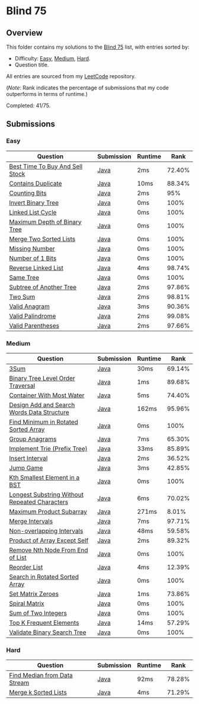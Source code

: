 # Blind 75

## Overview
This folder contains my solutions to the [Blind 75](https://leetcode.com/problem-list/oizxjoit/) list,
with entries sorted by:
- Difficulty: [Easy](#easy), [Medium](#medium), [Hard](#hard).
- Question title.

All entries are sourced from my [LeetCode](https://github.com/shumarb/leetcode) repository.

(*Note*: Rank indicates the percentage of submissions that my code outperforms in terms of runtime.)

Completed: 41/75.

## Submissions
### Easy
| Question                                                                                                      | Submission                                                                                       | Runtime | Rank   |
|---------------------------------------------------------------------------------------------------------------|--------------------------------------------------------------------------------------------------|---------|--------|
| [Best Time To Buy And Sell Stock](https://leetcode.com/problems/best-time-to-buy-and-sell-stock/description/) | [Java](https://github.com/shumarb/leetcode/blob/main/submissions/BestTimeToBuyAndSellStock.java) | 2ms     | 72.40% |
| [Contains Duplicate](https://leetcode.com/problems/contains-duplicate/description)                            | [Java](https://github.com/shumarb/leetcode/blob/main/submissions/ContainsDuplicate.java)         | 10ms    | 88.34% |
| [Counting Bits](https://leetcode.com/problems/counting-bits/description/)                                     | [Java](https://github.com/shumarb/leetcode/blob/main/submissions/CountingBits.java)              | 2ms     | 95%    |
| [Invert Binary Tree](https://leetcode.com/problems/invert-binary-tree/description/)                           | [Java](https://github.com/shumarb/leetcode/blob/main/submissions/InvertBinaryTree.java)          | 0ms     | 100%   |
| [Linked List Cycle](https://leetcode.com/problems/linked-list-cycle/description/)                             | [Java](https://github.com/shumarb/leetcode/blob/main/submissions/LinkedListCycle.java)           | 0ms     | 100%   |
| [Maximum Depth of Binary Tree](https://leetcode.com/problems/maximum-depth-of-binary-tree/description/)       | [Java](https://github.com/shumarb/leetcode/blob/main/submissions/MaximumDepthOfBinaryTree.java)  | 0ms     | 100%   |
| [Merge Two Sorted Lists](https://leetcode.com/problems/merge-two-sorted-lists/description/)                   | [Java](https://github.com/shumarb/leetcode/blob/main/submissions/MergeTwoSortedLists.java)       | 0ms     | 100%   |
| [Missing Number](https://leetcode.com/problems/missing-number/description/)                                   | [Java](https://github.com/shumarb/leetcode/blob/main/submissions/MissingNumber.java)             | 0ms     | 100%   |
| [Number of 1 Bits](https://leetcode.com/problems/number-of-1-bits/description/)                               | [Java](https://github.com/shumarb/leetcode/blob/main/submissions/NumberOf1Bits.java)             | 0ms     | 100%   |
| [Reverse Linked List](https://leetcode.com/problems/reverse-linked-list/description/)                         | [Java](https://github.com/shumarb/leetcode/blob/main/submissions/ReverseLinkedList.java)         | 4ms     | 98.74% |
| [Same Tree](https://leetcode.com/problems/same-tree/description/)                                             | [Java](https://github.com/shumarb/leetcode/blob/main/submissions/SameTree.java)                  | 0ms     | 100%   |
| [Subtree of Another Tree](https://leetcode.com/problems/subtree-of-another-tree/description/)                 | [Java](https://github.com/shumarb/leetcode/blob/main/submissions/SubtreeOfAnotherTree.java)      | 2ms     | 97.86% |
| [Two Sum](https://leetcode.com/problems/two-sum/description/)                                                 | [Java](https://github.com/shumarb/leetcode/blob/main/submissions/TwoSum.java)                    | 2ms     | 98.81% |
| [Valid Anagram](https://leetcode.com/problems/valid-anagram/description/)                                     | [Java](https://github.com/shumarb/leetcode/blob/main/submissions/ValidAnagram.java)              | 3ms     | 90.36% |
| [Valid Palindrome](https://leetcode.com/problems/valid-palindrome/description/)                               | [Java](https://github.com/shumarb/leetcode/blob/main/submissions/ValidPalindrome.java)           | 2ms     | 99.08% |
| [Valid Parentheses](https://leetcode.com/problems/valid-parentheses/description/)                             | [Java](https://github.com/shumarb/leetcode/blob/main/submissions/ValidParentheses.java)          | 2ms     | 97.66% |

### Medium
| Question                                                                                                                                   | Submission                                                                                                       | Runtime | Rank   |
|--------------------------------------------------------------------------------------------------------------------------------------------|------------------------------------------------------------------------------------------------------------------|---------|--------|
| [3Sum](https://leetcode.com/problems/3sum/description/)                                                                                    | [Java](https://github.com/shumarb/leetcode/blob/main/submissions/ThreeSum.java)                                  | 30ms    | 69.14% |
| [Binary Tree Level Order Traversal](https://leetcode.com/problems/binary-tree-level-order-traversal/description/)                          | [Java](https://github.com/shumarb/leetcode/blob/main/submissions/BinaryTreeLevelOrderTraversal.java)             | 1ms     | 89.68% |
| [Container With Most Water](https://leetcode.com/problems/container-with-most-water/description/)                                          | [Java](https://github.com/shumarb/leetcode/blob/main/submissions/ContainerWithMostWater.java)                    | 5ms     | 74.40% |
| [Design Add and Search Words Data Structure](https://leetcode.com/problems/design-add-and-search-words-data-structure/description/)        | [Java](https://github.com/shumarb/leetcode/blob/main/submissions/DesignAddAndSearchWordsDataStructure.java)      | 162ms   | 95.96% | 
| [Find Minimum in Rotated Sorted Array](https://leetcode.com/problems/find-minimum-in-rotated-sorted-array/description/)                    | [Java](https://github.com/shumarb/leetcode/blob/main/submissions/FindMinimumInRotatedSortedArray.java)           | 0ms     | 100%   |
| [Group Anagrams](https://leetcode.com/problems/group-anagrams/description/)                                                                | [Java](https://github.com/shumarb/leetcode/blob/main/submissions/GroupAnagrams.java)                             | 7ms     | 65.30% |
| [Implement Trie (Prefix Tree)](https://leetcode.com/problems/implement-trie-prefix-tree/description/)                                      | [Java](https://github.com/shumarb/leetcode/blob/main/submissions/Trie.java)                                      | 33ms    | 85.89% | 
| [Insert Interval](https://leetcode.com/problems/insert-interval/)                                                                          | [Java](https://github.com/shumarb/leetcode/blob/main/submissions/InsertInterval.java)                            | 2ms     | 36.52% |
| [Jump Game](https://leetcode.com/problems/jump-game/description/)                                                                          | [Java](https://github.com/shumarb/leetcode/blob/main/submissions/JumpGame.java)                                  | 3ms     | 42.85% |
| [Kth Smallest Element in a BST](https://leetcode.com/problems/kth-smallest-element-in-a-bst/description/)                                  | [Java](https://github.com/shumarb/leetcode/blob/main/submissions/KthSmallestElementInABST.java)                  | 0ms     | 100%   |
| [Longest Substring Without Repeated Characters](https://leetcode.com/problems/longest-substring-without-repeating-characters/description/) | [Java](https://github.com/shumarb/leetcode/blob/main/submissions/LongestSubstringWithoutRepeatedCharacters.java) | 6ms     | 70.02% |
| [Maximum Product Subarray](https://leetcode.com/problems/maximum-product-subarray/description/)                                            | [Java](https://github.com/shumarb/leetcode/blob/main/submissions/MaximumProductSubarray.java)                    | 271ms   | 8.01%  |
| [Merge Intervals](https://leetcode.com/problems/merge-intervals/)                                                                          | [Java](https://github.com/shumarb/leetcode/blob/main/submissions/MergeIntervals.java)                            | 7ms     | 97.71% |
| [Non-overlapping Intervals](https://leetcode.com/problems/non-overlapping-intervals/description/)                                          | [Java](https://github.com/shumarb/leetcode/blob/main/submissions/NonOverlappingIntervals.java)                   | 48ms    | 59.58% |
| [Product of Array Except Self](https://leetcode.com/problems/product-of-array-except-self/description/)                                    | [Java](https://github.com/shumarb/leetcode/blob/main/submissions/ProductOfArrayExceptSelf.java)                  | 2ms     | 89.32% |
| [Remove Nth Node From End of List](https://leetcode.com/problems/remove-nth-node-from-end-of-list/description/)                            | [Java](https://github.com/shumarb/leetcode/blob/main/submissions/RemoveNthNodeFromEndOfList.java)                | 0ms     | 100%   |
| [Reorder List](https://leetcode.com/problems/reorder-list/description/)                                                                    | [Java](https://github.com/shumarb/leetcode/blob/main/submissions/ReorderList.java)                               | 4ms     | 12.39% |
| [Search in Rotated Sorted Array](https://leetcode.com/problems/search-in-rotated-sorted-array/description/)                                | [Java](https://github.com/shumarb/leetcode/blob/main/submissions/SearchInRotatedSortedArray.java)                | 0ms     | 100%   |
| [Set Matrix Zeroes](https://leetcode.com/problems/set-matrix-zeroes/description/)                                                          | [Java](https://github.com/shumarb/leetcode/blob/main/submissions/SetMatrixZeroes.java)                           | 1ms     | 73.86% |
| [Spiral Matrix](https://leetcode.com/problems/spiral-matrix/description/)                                                                  | [Java](https://github.com/shumarb/leetcode/blob/main/submissions/SpiralMatrix.java)                              | 0ms     | 100%   |
| [Sum of Two Integers](https://leetcode.com/problems/sum-of-two-integers/description/)                                                      | [Java](https://github.com/shumarb/leetcode/blob/main/submissions/SumOfTwoIntegers.java)                          | 0ms     | 100%   |
| [Top K Frequent Elements](https://leetcode.com/problems/top-k-frequent-elements/description/)                                              | [Java](https://github.com/shumarb/leetcode/blob/main/submissions/TopKFrequentElements.java)                      | 14ms    | 57.29% |
| [Validate Binary Search Tree](https://leetcode.com/problems/validate-binary-search-tree/description/)                                      | [Java](https://github.com/shumarb/leetcode/blob/main/submissions/ValidateBinarySearchTree.java)                  | 0ms     | 100%   | 

### Hard
| Question                                                                                                | Submission                                                                               | Runtime | Rank   |
|---------------------------------------------------------------------------------------------------------|------------------------------------------------------------------------------------------|---------|--------|
| [Find Median from Data Stream](https://leetcode.com/problems/find-median-from-data-stream/description/) | [Java](https://github.com/shumarb/leetcode/blob/main/submissions/MedianFinder.java)      | 92ms    | 78.28% |
| [Merge k Sorted Lists](https://leetcode.com/problems/merge-k-sorted-lists/description/)                 | [Java](https://github.com/shumarb/leetcode/blob/main/submissions/MergeKSortedLists.java) | 4ms     | 71.29% |
